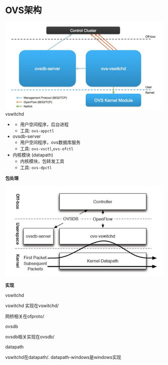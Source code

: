 # OVS架构

![](/assets/network-virtualnet-ovs-code1.png)vswitchd

* * 用户空间程序，后台进程
  * 工具:
    `ovs-appctl`
* ovsdb-server
  * 用户空间程序，ovs数据库服务
  * 工具:
    `ovs-vsctl`,`ovs-ofctl`
* 内核模块 \(datapath\)
  * 内核模块，包转发工具
  * 工具:
    `ovs-dpctl`



**包处理**

![](/assets/network-virtualnet-ovs-code2.png)

**实现**



vswitchd

vswitchd 实现在vswitchd/

网桥相关在ofproto/



ovsdb

ovsdb相关实现在ovsdb/



datapath

vswitchd在datapath/. datapath-windows是windows实现





